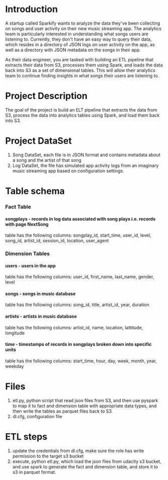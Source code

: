 # Introduction

A startup called Sparkify wants to analyze the data they've been collecting on songs and user activity on their new music streaming app. The analytics team is particularly interested in understanding what songs users are listening to. Currently, they don't have an easy way to query their data, which resides in a directory of JSON logs on user activity on the app, as well as a directory with JSON metadata on the songs in their app.

As their data engineer, you are tasked with building an ETL pipeline that extracts their data from S3, processes them using Spark, and loads the data back into S3 as a set of dimensional tables. This will allow their analytics team to continue finding insights in what songs their users are listening to.

# Project Description

The goal of the project is build an ELT pipeline that extracts the data from S3, process the data into analytics tables using Spark, and load them back into S3.

# Project DataSet

1. Song DataSet, each file is in JSON format and contains metadata about a song and the artist of that song
2. Log DataSet, the file has simulated app activity logs from an imaginary music streaming app based on configuration settings.

# Table schema

### Fact Table

#### songplays - records in log data associated with song plays i.e. records with page NextSong

table has the following columns: 
songplay_id, start_time, user_id, level, song_id, artist_id, session_id, location, user_agent

### Dimension Tables

#### users - users in the app
    
table has the following columns:
user_id, first_name, last_name, gender, level


#### songs - songs in music database

table has the following columns:
song_id, title, artist_id, year, duration

#### artists - artists in music database

table has the following columns:
artist_id, name, location, lattitude, longitude

#### time - timestamps of records in songplays broken down into specific units

table has the following columns:
start_time, hour, day, week, month, year, weekday

# Files

1. etl.py, python script that read json files from S3, and then use pyspark to map it to fact and dimension table with appropriate data types, and then write the tables as parquet files back to S3.
2. dl.cfg, configuration file

# ETL steps

1. update the credentials from dl.cfg, make sure the role has write permission to the target s3 bucket
2. execute, python etl.py, which load the json files from udacity s3 bucket, and use spark to generate the fact and dimension table, and store it to s3 in parquet format.